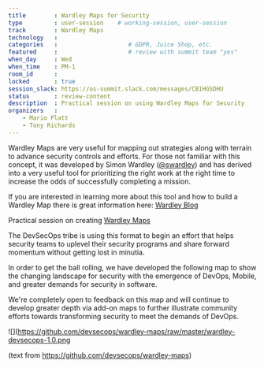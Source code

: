 ```yaml
---
title        : Wardley Maps for Security
type         : user-session    # working-session, user-session
track        : Wardley Maps
technology   :
categories   :                    # GDPR, Juice Shop, etc.
featured     :                    # review with summit team "yes"
when_day     : Wed
when_time    : PM-1
room_id      :
locked       : true
session_slack: https://os-summit.slack.com/messages/CB1HGSDHU
status       : review-content
description  : Practical session on using Wardley Maps for Security
organizers   :
    - Mario Platt
    - Tony Richards
---
```


Wardley Maps are very useful for mapping out strategies along with terrain to advance security controls
and efforts. For those not familiar with this concept, it was developed by Simon Wardley ([@swardley](https://twitter.com/swardley))
and has derived into a very useful tool for prioritizing the right work at the right time to increase the odds of successfully completing a mission.

If you are interested in learning more about this tool and how to build a Wardley Map there is great information here: [Wardley Blog](http://blog.gardeviance.org/2015/02/an-introduction-to-wardley-value-chain.html)

Practical session on creating [Wardley Maps](https://medium.com/wardleymaps/on-being-lost-2ef5f05eb1ec)

The DevSecOps tribe is using this format to begin an effort that helps security teams to uplevel their
security programs and share forward momentum without getting lost in minutia.

In order to get the ball rolling, we have developed the following map to show the changing landscape for
security with the emergence of DevOps, Mobile, and greater demands for security in software.

We're completely open to feedback on this map and will continue to develop greater depth via add-on maps to
further illustrate community efforts towards transforming security to meet the demands of DevOps.

![](https://github.com/devsecops/wardley-maps/raw/master/wardley-devsecops-1.0.png


(text from https://github.com/devsecops/wardley-maps)




